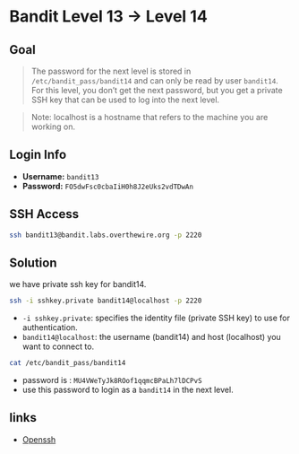 # Bandit Level 13 → Level 14


## Goal
> The password for the next level is stored in `/etc/bandit_pass/bandit14` and can only be read by user `bandit14`. For this level, you don’t get the next password, but you get a private SSH key that can be used to log into the next level. 

> Note: localhost is a hostname that refers to the machine you are working on.


## Login Info
- **Username:** `bandit13`
- **Password:** `FO5dwFsc0cbaIiH0h8J2eUks2vdTDwAn`


## SSH Access
```bash
ssh bandit13@bandit.labs.overthewire.org -p 2220
```


## Solution
we have  private ssh key for bandit14.
```bash
ssh -i sshkey.private bandit14@localhost -p 2220
```

- `-i sshkey.private`: specifies the identity file (private SSH key) to use for authentication.
- `bandit14@localhost`: the username (bandit14) and host (localhost) you want to connect to.


```bash
cat /etc/bandit_pass/bandit14
```

- password is : `MU4VWeTyJk8ROof1qqmcBPaLh7lDCPvS`
- use this password to login as a `bandit14` in the next level.

## links
- [Openssh](https://help.ubuntu.com/community/SSH/OpenSSH/Keys)